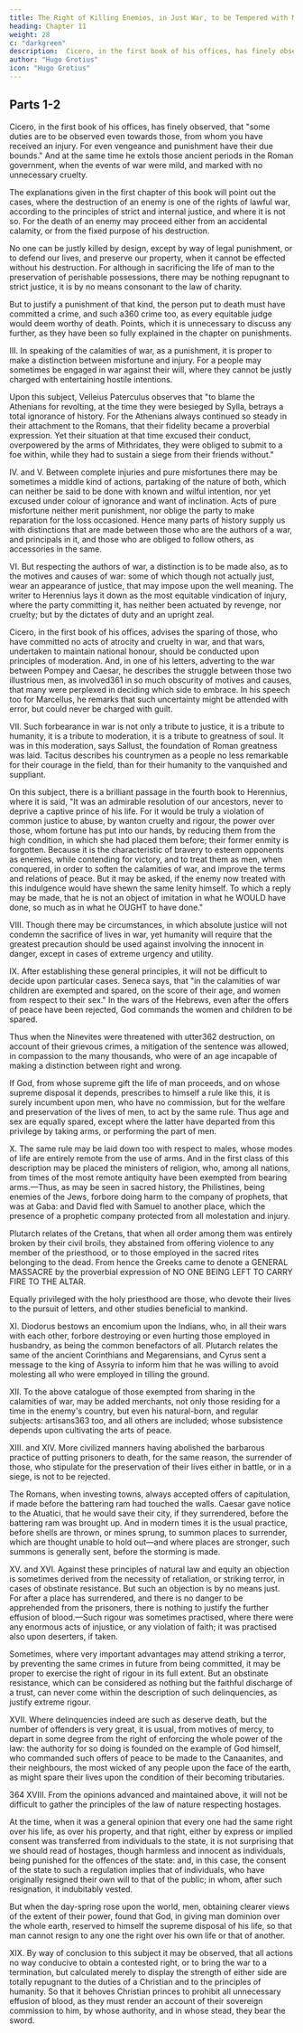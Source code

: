 ```yaml
---
title: The Right of Killing Enemies, in Just War, to be Tempered with Moderation and Humanity
heading: Chapter 11
weight: 28
c: "darkgreen"
description:  Cicero, in the first book of his offices, has finely observed, that 'some duties are to be observed even towards those, from whom you have received an injury'
author: "Hugo Grotius"
icon: "Hugo Grotius"
---
```




<!-- In what cases strict justice allows the destruction of an enemy—Distinction between misfortune and guilt—Between principals and accessories in war—Distinction between unwarrantable and excusable grounds of promoting war—Sometimes right and laudable to forbear punishing an inveterate enemy—Every possible precaution requisite to spare the innocent—Especially children, women, and the aged, except they have committed atrocious acts—Clergymen, men of letters, husbandmen, merchants, prisoners—Conditional surrender not to be rejected—Unconditional surrender—Exceptions to the above rules, some of them considered, and refuted—Delinquents when numerous to be spared—Hostages to be spared—Unnecessary effusion of blood to be avoided. -->


## Parts 1-2

Cicero, in the first book of his offices, has finely observed, that "some duties are to be observed even towards those, from whom you have received an injury. For even vengeance and punishment have their due bounds." And at the same time he extols those ancient periods in the Roman government, when the events of war were mild, and marked with no unnecessary cruelty.

The explanations given in the first chapter of this book will point out the cases, where the destruction of an enemy is one of the rights of lawful war, according to the principles of strict and internal justice, and where it is not so. For the death of an enemy may proceed either from an accidental calamity, or from the fixed purpose of his destruction.

No one can be justly killed by design, except by way of legal punishment, or to defend our lives, and preserve our property, when it cannot be effected without his destruction. For although in sacrificing the life of man to the preservation of perishable possessions, there may be nothing repugnant to strict justice, it is by no means consonant to the law of charity.

But to justify a punishment of that kind, the person put to death must have committed a crime, and such a360 crime too, as every equitable judge would deem worthy of death. Points, which it is unnecessary to discuss any further, as they have been so fully explained in the chapter on punishments.

III. In speaking of the calamities of war, as a punishment, it is proper to make a distinction between misfortune and injury. For a people may sometimes be engaged in war against their will, where they cannot be justly charged with entertaining hostile intentions.

Upon this subject, Velleius Paterculus observes that "to blame the Athenians for revolting, at the time they were besieged by Sylla, betrays a total ignorance of history. For the Athenians always continued so steady in their attachment to the Romans, that their fidelity became a proverbial expression. Yet their situation at that time excused their conduct, overpowered by the arms of Mithridates, they were obliged to submit to a foe within, while they had to sustain a siege from their friends without."

IV. and V. Between complete injuries and pure misfortunes there may be sometimes a middle kind of actions, partaking of the nature of both, which can neither be said to be done with known and wilful intention, nor yet excused under colour of ignorance and want of inclination. Acts of pure misfortune neither merit punishment, nor oblige the party to make reparation for the loss occasioned. Hence many parts of history supply us with distinctions that are made between those who are the authors of a war, and principals in it, and those who are obliged to follow others, as accessories in the same.

VI. But respecting the authors of war, a distinction is to be made also, as to the motives and causes of war: some of which though not actually just, wear an appearance of justice, that may impose upon the well meaning. The writer to Herennius lays it down as the most equitable vindication of injury, where the party committing it, has neither been actuated by revenge, nor cruelty; but by the dictates of duty and an upright zeal.

Cicero, in the first book of his offices, advises the sparing of those, who have committed no acts of atrocity and cruelty in war, and that wars, undertaken to maintain national honour, should be conducted upon principles of moderation. And, in one of his letters, adverting to the war between Pompey and Caesar, he describes the struggle between those two illustrious men, as involved361 in so much obscurity of motives and causes, that many were perplexed in deciding which side to embrace. In his speech too for Marcellus, he remarks that such uncertainty might be attended with error, but could never be charged with guilt.

VII. Such forbearance in war is not only a tribute to justice, it is a tribute to humanity, it is a tribute to moderation, it is a tribute to greatness of soul. It was in this moderation, says Sallust, the foundation of Roman greatness was laid. Tacitus describes his countrymen as a people no less remarkable for their courage in the field, than for their humanity to the vanquished and suppliant.

On this subject, there is a brilliant passage in the fourth book to Herennius, where it is said, "It was an admirable resolution of our ancestors, never to deprive a captive prince of his life. For it would be truly a violation of common justice to abuse, by wanton cruelty and rigour, the power over those, whom fortune has put into our hands, by reducing them from the high condition, in which she had placed them before; their former enmity is forgotten. Because it is the characteristic of bravery to esteem opponents as enemies, while contending for victory, and to treat them as men, when conquered, in order to soften the calamities of war, and improve the terms and relations of peace. But it may be asked, if the enemy now treated with this indulgence would have shewn the same lenity himself. To which a reply may be made, that he is not an object of imitation in what he WOULD have done, so much as in what he OUGHT to have done."

VIII. Though there may be circumstances, in which absolute justice will not condemn the sacrifice of lives in war, yet humanity will require that the greatest precaution should be used against involving the innocent in danger, except in cases of extreme urgency and utility.

IX. After establishing these general principles, it will not be difficult to decide upon particular cases. Seneca says, that "in the calamities of war children are exempted and spared, on the score of their age, and women from respect to their sex." In the wars of the Hebrews, even after the offers of peace have been rejected, God commands the women and children to be spared.

Thus when the Ninevites were threatened with utter362 destruction, on account of their grievous crimes, a mitigation of the sentence was allowed, in compassion to the many thousands, who were of an age incapable of making a distinction between right and wrong.

If God, from whose supreme gift the life of man proceeds, and on whose supreme disposal it depends, prescribes to himself a rule like this, it is surely incumbent upon men, who have no commission, but for the welfare and preservation of the lives of men, to act by the same rule. Thus age and sex are equally spared, except where the latter have departed from this privilege by taking arms, or performing the part of men.

X. The same rule may be laid down too with respect to males, whose modes of life are entirely remote from the use of arms. And in the first class of this description may be placed the ministers of religion, who, among all nations, from times of the most remote antiquity have been exempted from bearing arms.—Thus, as may be seen in sacred history, the Philistines, being enemies of the Jews, forbore doing harm to the company of prophets, that was at Gaba: and David fled with Samuel to another place, which the presence of a prophetic company protected from all molestation and injury.

Plutarch relates of the Cretans, that when all order among them was entirely broken by their civil broils, they abstained from offering violence to any member of the priesthood, or to those employed in the sacred rites belonging to the dead. From hence the Greeks came to denote a GENERAL MASSACRE by the proverbial expression of NO ONE BEING LEFT TO CARRY FIRE TO THE ALTAR.

Equally privileged with the holy priesthood are those, who devote their lives to the pursuit of letters, and other studies beneficial to mankind.

XI. Diodorus bestows an encomium upon the Indians, who, in all their wars with each other, forbore destroying or even hurting those employed in husbandry, as being the common benefactors of all. Plutarch relates the same of the ancient Corinthians and Megarensians, and Cyrus sent a message to the king of Assyria to inform him that he was willing to avoid molesting all who were employed in tilling the ground.

XII. To the above catalogue of those exempted from sharing in the calamities of war, may be added merchants, not only those residing for a time in the enemy's country, but even his natural-born, and regular subjects: artisans363 too, and all others are included; whose subsistence depends upon cultivating the arts of peace.

XIII. and XIV. More civilized manners having abolished the barbarous practice of putting prisoners to death, for the same reason, the surrender of those, who stipulate for the preservation of their lives either in battle, or in a siege, is not to be rejected.

The Romans, when investing towns, always accepted offers of capitulation, if made before the battering ram had touched the walls. Caesar gave notice to the Atuatici, that he would save their city, if they surrendered, before the battering ram was brought up. And in modern times it is the usual practice, before shells are thrown, or mines sprung, to summon places to surrender, which are thought unable to hold out—and where places are stronger, such summons is generally sent, before the storming is made.

XV. and XVI. Against these principles of natural law and equity an objection is sometimes derived from the necessity of retaliation, or striking terror, in cases of obstinate resistance. But such an objection is by no means just. For after a place has surrendered, and there is no danger to be apprehended from the prisoners, there is nothing to justify the further effusion of blood.—Such rigour was sometimes practised, where there were any enormous acts of injustice, or any violation of faith; it was practised also upon deserters, if taken.

Sometimes, where very important advantages may attend striking a terror, by preventing the same crimes in future from being committed, it may be proper to exercise the right of rigour in its full extent. But an obstinate resistance, which can be considered as nothing but the faithful discharge of a trust, can never come within the description of such delinquencies, as justify extreme rigour.

XVII. Where delinquencies indeed are such as deserve death, but the number of offenders is very great, it is usual, from motives of mercy, to depart in some degree from the right of enforcing the whole power of the law: the authority for so doing is founded on the example of God himself, who commanded such offers of peace to be made to the Canaanites, and their neighbours, the most wicked of any people upon the face of the earth, as might spare their lives upon the condition of their becoming tributaries.

364 XVIII. From the opinions advanced and maintained above, it will not be difficult to gather the principles of the law of nature respecting hostages.

At the time, when it was a general opinion that every one had the same right over his life, as over his property, and that right, either by express or implied consent was transferred from individuals to the state, it is not surprising that we should read of hostages, though harmless and innocent as individuals, being punished for the offences of the state: and, in this case, the consent of the state to such a regulation implies that of individuals, who have originally resigned their own will to that of the public; in whom, after such resignation, it indubitably vested.

But when the day-spring rose upon the world, men, obtaining clearer views of the extent of their power, found that God, in giving man dominion over the whole earth, reserved to himself the supreme disposal of his life, so that man cannot resign to any one the right over his own life or that of another.

XIX. By way of conclusion to this subject it may be observed, that all actions no way conducive to obtain a contested right, or to bring the war to a termination, but calculated merely to display the strength of either side are totally repugnant to the duties of a Christian and to the principles of humanity. So that it behoves Christian princes to prohibit all unnecessary effusion of blood, as they must render an account of their sovereign commission to him, by whose authority, and in whose stead, they bear the sword.


